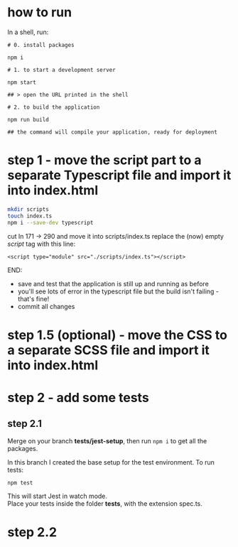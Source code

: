 # how to run

In a shell, run:

```
# 0. install packages

npm i

# 1. to start a development server

npm start

## > open the URL printed in the shell

# 2. to build the application

npm run build

## the command will compile your application, ready for deployment
```

# step 1 - move the script part to a separate Typescript file and import it into index.html

```bash
mkdir scripts
touch index.ts
npm i --save-dev typescript
```

cut ln 171 -> 290 and move it into scripts/index.ts
replace the (now) empty _script_ tag with this line:

`<script type="module" src="./scripts/index.ts"></script>`

END:

- save and test that the application is still up and running as before
- you'll see lots of error in the typescript file but the build isn't failing - that's fine!
- commit all changes

# step 1.5 (optional) - move the CSS to a separate SCSS file and import it into index.html

# step 2 - add some tests

## step 2.1

Merge on your branch **tests/jest-setup**, then run `npm i` to get all the packages.

In this branch I created the base setup for the test environment. To run tests:

```
npm test
```

This will start Jest in watch mode.  
Place your tests inside the folder __tests__, with the extension spec.ts.

# step 2.2